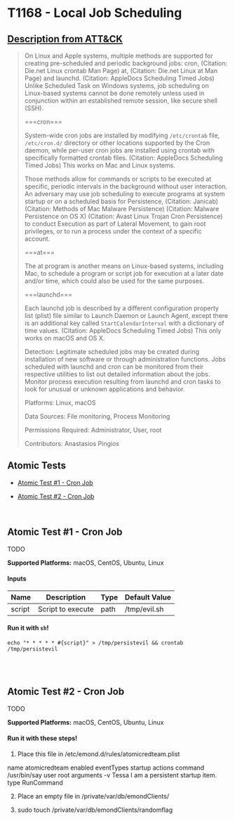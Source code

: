 # T1168 - Local Job Scheduling
## [Description from ATT&CK](https://attack.mitre.org/wiki/Technique/T1168)
<blockquote>On Linux and Apple systems, multiple methods are supported for creating pre-scheduled and periodic background jobs: cron, (Citation: Die.net Linux crontab Man Page) at, (Citation: Die.net Linux at Man Page) and launchd. (Citation: AppleDocs Scheduling Timed Jobs) Unlike Scheduled Task on Windows systems, job scheduling on Linux-based systems cannot be done remotely unless used in conjunction within an established remote session, like secure shell (SSH).

===cron===

System-wide cron jobs are installed by modifying <code>/etc/crontab</code> file, <code>/etc/cron.d/</code> directory or other locations supported by the Cron daemon, while per-user cron jobs are installed using crontab with specifically formatted crontab files. (Citation: AppleDocs Scheduling Timed Jobs) This works on Mac and Linux systems.

Those methods allow for commands or scripts to be executed at specific, periodic intervals in the background without user interaction. An adversary may use job scheduling to execute programs at system startup or on a scheduled basis for Persistence, (Citation: Janicab) (Citation: Methods of Mac Malware Persistence) (Citation: Malware Persistence on OS X) (Citation: Avast Linux Trojan Cron Persistence) to conduct Execution as part of Lateral Movement, to gain root privileges, or to run a process under the context of a specific account.

===at===

The at program is another means on Linux-based systems, including Mac, to schedule a program or script job for execution at a later date and/or time, which could also be used for the same purposes.

===launchd===

Each launchd job is described by a different configuration property list (plist) file similar to Launch Daemon or Launch Agent, except there is an additional key called <code>StartCalendarInterval</code> with a dictionary of time values. (Citation: AppleDocs Scheduling Timed Jobs) This only works on macOS and OS X.

Detection: Legitimate scheduled jobs may be created during installation of new software or through administration functions. Jobs scheduled with launchd and cron can be monitored from their respective utilities to list out detailed information about the jobs. Monitor process execution resulting from launchd and cron tasks to look for unusual or unknown applications and behavior.

Platforms: Linux, macOS

Data Sources: File monitoring, Process Monitoring

Permissions Required: Administrator, User, root

Contributors: Anastasios Pingios</blockquote>

## Atomic Tests

- [Atomic Test #1 - Cron Job](#atomic-test-1---cron-job)

- [Atomic Test #2 - Cron Job](#atomic-test-2---cron-job)


<br/>

## Atomic Test #1 - Cron Job
TODO

**Supported Platforms:** macOS, CentOS, Ubuntu, Linux


#### Inputs
| Name | Description | Type | Default Value | 
|------|-------------|------|---------------|
| script | Script to execute | path | /tmp/evil.sh|

#### Run it with `sh`!
```
echo "* * * * * #{script}" > /tmp/persistevil && crontab /tmp/persistevil
```
<br/>
<br/>

## Atomic Test #2 - Cron Job
TODO

**Supported Platforms:** macOS, CentOS, Ubuntu, Linux


#### Run it with these steps!
1. Place this file in /etc/emond.d/rules/atomicredteam.plist
<?xml version="1.0" encoding="UTF-8"?>
<!DOCTYPE plist PUBLIC "-//Apple//DTD PLIST 1.0//EN" "http://www.apple.com/DTDs/PropertyList-1.0.dtd">
<plist version="1.0">
<array>
    <dict>
        <key>name</key>
        <string>atomicredteam</string>
        <key>enabled</key>
        <true/>
        <key>eventTypes</key>
        <array>
            <string>startup</string>
        </array>
        <key>actions</key>
        <array>
            <dict>
                <key>command</key>
                <string>/usr/bin/say</string>
                <key>user</key>
                <string>root</string>
                <key>arguments</key>
                    <array>
                        <string>-v Tessa</string>
                        <string>I am a persistent startup item.</string>
                    </array>
                <key>type</key>
                <string>RunCommand</string>
            </dict>
        </array>
    </dict>
</array>
</plist>

2. Place an empty file in /private/var/db/emondClients/

3. sudo touch /private/var/db/emondClients/randomflag


<br/>
